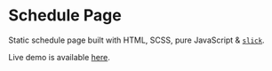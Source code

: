 # Schedule Page

Static schedule page built with HTML, SCSS, pure JavaScript & [`slick`](https://kenwheeler.github.io/slick/).

Live demo is available [here](https://atumv.github.io/schedule-page).